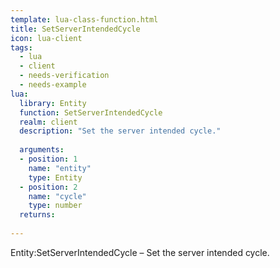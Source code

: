 ```yaml
---
template: lua-class-function.html
title: SetServerIntendedCycle
icon: lua-client
tags:
  - lua
  - client
  - needs-verification
  - needs-example
lua:
  library: Entity
  function: SetServerIntendedCycle
  realm: client
  description: "Set the server intended cycle."
  
  arguments:
  - position: 1
    name: "entity"
    type: Entity
  - position: 2
    name: "cycle"
    type: number
  returns:
    
---
```


<div class="lua__search__keywords">
Entity:SetServerIntendedCycle &#x2013; Set the server intended cycle.
</div>
